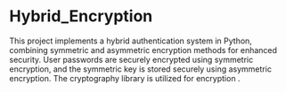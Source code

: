 # Hybrid_Encryption
This project implements a hybrid authentication system in Python, combining symmetric and asymmetric encryption methods for enhanced security. User passwords are securely encrypted using symmetric encryption, and the symmetric key is stored securely using asymmetric encryption. The cryptography library is utilized for encryption .
